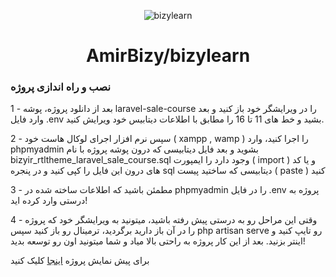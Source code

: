 <p align="center">
<img src="https://s8.uupload.ir/files/cover-2-new_2zto.jpg" alt="bizylearn">
</p>
<h1 align="center">AmirBizy/bizylearn</h1>


### نصب و راه اندازی پروژه

<p align="start">1 - بعد از دانلود پروژه، پوشه laravel-sale-course را در ویرایشگر خود باز کنید و بعد وارد فایل .env بشید و خط های 11 تا 16 را مطابق با اطلاعات دیتابیس خود ویرایش کنید.</p>
<p align="start">2 - سپس نرم افزار اجرای لوکال هاست خود ( xampp , wamp ) را اجرا کنید، وارد phpmyadmin بشوید و بعد فایل دیتابیسی که درون پوشه پروژه با نام bizyir_rtltheme_laravel_sale_course.sql وجود دارد را ایمپورت ( import ) و یا کد های درون این فایل را کپی کنید و در پنجره sql دیتابیسی که ساختید پیست ( paste ) کنید
</p>

<p align="start">3 - مطمئن باشید که اطلاعات ساخته شده در phpmyadmin را در فایل .env پروژه به درستی وارد کرده اید!</p>

<p align="start">4 - وقتی این مراحل رو به درستی پیش رفته باشید، میتونید به ویرایشگر خود که پروژه را در آن باز دارید برگردید، ترمینال رو باز کنید سپس php artisan serve رو تایپ کنید و اینتر بزنید. بعد از این کار پروژه به راحتی بالا میاد و شما میتونید اون رو توسعه بدید!</p>

<p align="start">برای پیش نمایش پروژه <a target="_blank" href="https://amirbizy.ir/laravel-sale-course/">اینجا</a> کلیک کنید</p>
